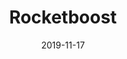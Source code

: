 ---
title: Rocketboost
date: 2019-11-17
published: true
tags: ['vue', 'pwa', 'nodejs', 'mongodb', 'sass', 'push']
feature_images: [
  './images/rocket-1.png',
  './images/rocket-2.png',
  './images/rocket-3.png',
]
mobile_images: [
  './images/rocket-mobile.png',
]
description: "Rocketboost is a rocket launch tracking app, get information, reminders and stay up to date on past and upcoming rocket launches and other space related events."
dev_description: "Rocketboost was built vue, vuex, nodejs, fastify & mongodb, the app utilize cutting edge web features such as the Push, Notification & Share API, Dynamic themeing & more."
github_url: 'https://github.com/kalkih/rocketboost'
live_url: 'https://rocket.kvrl.me'
play_store_url: 'https://play.google.com/store/apps/details?id=me.kvrl.rocketboost'
---